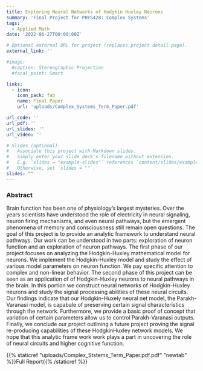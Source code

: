 ```yaml
---
title: Exploring Neural Networks of Hodgkin Huxley Neurons
summary: 'Final Project for PHYS428: Complex Systems'
tags:
  - Applied Math
date: '2022-06-27T00:00:00Z'

# Optional external URL for project (replaces project detail page).
external_link: ''

#image: 
  #caption: Stereographic Projection
  #focal_point: Smart

links:
  - icon: 
    icon_pack: fab
    name: Final Paper
    url: 'uploads/Complex_Systems_Term_Paper.pdf'

url_code: ''
url_pdf: ''
url_slides: ''
url_video: ''

# Slides (optional).
#   Associate this project with Markdown slides.
#   Simply enter your slide deck's filename without extension.
#   E.g. `slides = "example-slides"` references `content/slides/example-slides.md`.
#   Otherwise, set `slides = ""`.
slides: ""
---
```



### Abstract

Brain function has been one of physiology’s largest mysteries. Over the years scientists have
understood the role of electricity in neural signaling, neuron firing mechanisms, and even neural
pathways, but the emergent phenomena of memory and consciousness still remain open questions.
The goal of this project is to provide an analytic framework to understand neural pathways. Our
work can be understood in two parts: exploration of neuron function and an exploration of neuron
pathways. The first phase of our project focuses on analyzing the Hodgkin-Huxley mathematical
model for neurons. We implement the Hodgkin-Huxley model and study the effect of various model
parameters on neuron function. We pay specific attention to complex and non-linear behavior. The
second phase of this project can be seen as an application of of Hodgkin-Huxley neurons to neural
pathways in the brain. In this portion we construct neural networks of Hodgkin-Huxley neurons
and study the signal processing abilities of these neural circuits. Our findings indicate that our
Hodgkin-Huxely neural net model, the Parakh-Varanasi model, is capabale of preserving certain
signal characteristics through the network. Furthermore, we provide a basic proof of concept that
variation of certain parameters allow us to control Parakh-Varanasi outputs. Finally, we conclude
our project outlining a future project proving the signal re-producing capabilities of these HodgkinHuxley network models. We hope that this analytic frame work work plays a part in uncovering
the role of neural circuits and higher cognitive function.


{{% staticref "uploads/Complex_Ststems_Term_Paper.pdf.pdf" "newtab" %}}Full Report{{% /staticref %}}